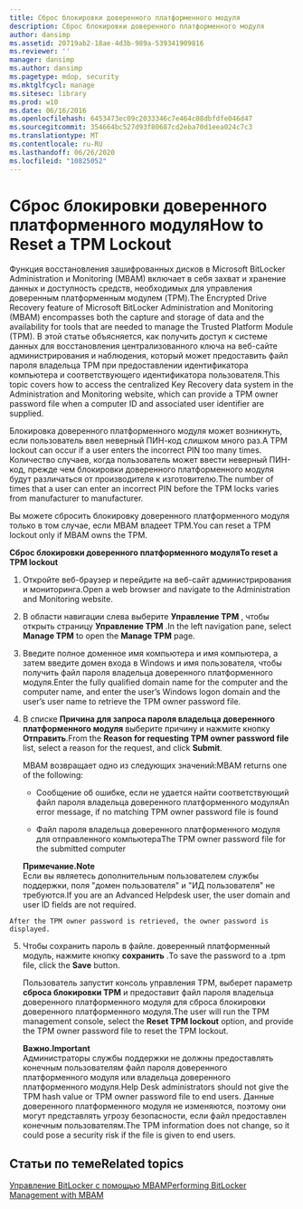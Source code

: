 ```yaml
---
title: Сброс блокировки доверенного платформенного модуля
description: Сброс блокировки доверенного платформенного модуля
author: dansimp
ms.assetid: 20719ab2-18ae-4d3b-989a-539341909816
ms.reviewer: ''
manager: dansimp
ms.author: dansimp
ms.pagetype: mdop, security
ms.mktglfcycl: manage
ms.sitesec: library
ms.prod: w10
ms.date: 06/16/2016
ms.openlocfilehash: 6453473ec09c2033346c7e464c08dbfdfe046d47
ms.sourcegitcommit: 354664bc527d93f80687cd2eba70d1eea024c7c3
ms.translationtype: MT
ms.contentlocale: ru-RU
ms.lasthandoff: 06/26/2020
ms.locfileid: "10825052"
---
```

# <span data-ttu-id="ed799-103">Сброс блокировки доверенного платформенного модуля</span><span class="sxs-lookup"><span data-stu-id="ed799-103">How to Reset a TPM Lockout</span></span>


<span data-ttu-id="ed799-104">Функция восстановления зашифрованных дисков в Microsoft BitLocker Administration и Monitoring (MBAM) включает в себя захват и хранение данных и доступность средств, необходимых для управления доверенным платформенным модулем (TPM).</span><span class="sxs-lookup"><span data-stu-id="ed799-104">The Encrypted Drive Recovery feature of Microsoft BitLocker Administration and Monitoring (MBAM) encompasses both the capture and storage of data and the availability for tools that are needed to manage the Trusted Platform Module (TPM).</span></span> <span data-ttu-id="ed799-105">В этой статье объясняется, как получить доступ к системе данных для восстановления централизованного ключа на веб-сайте администрирования и наблюдения, который может предоставить файл пароля владельца TPM при предоставлении идентификатора компьютера и соответствующего идентификатора пользователя.</span><span class="sxs-lookup"><span data-stu-id="ed799-105">This topic covers how to access the centralized Key Recovery data system in the Administration and Monitoring website, which can provide a TPM owner password file when a computer ID and associated user identifier are supplied.</span></span>

<span data-ttu-id="ed799-106">Блокировка доверенного платформенного модуля может возникнуть, если пользователь ввел неверный ПИН-код слишком много раз.</span><span class="sxs-lookup"><span data-stu-id="ed799-106">A TPM lockout can occur if a user enters the incorrect PIN too many times.</span></span> <span data-ttu-id="ed799-107">Количество случаев, когда пользователь может ввести неверный ПИН-код, прежде чем блокировки доверенного платформенного модуля будут различаться от производителя к изготовителю.</span><span class="sxs-lookup"><span data-stu-id="ed799-107">The number of times that a user can enter an incorrect PIN before the TPM locks varies from manufacturer to manufacturer.</span></span>

<span data-ttu-id="ed799-108">Вы можете сбросить блокировку доверенного платформенного модуля только в том случае, если MBAM владеет TPM.</span><span class="sxs-lookup"><span data-stu-id="ed799-108">You can reset a TPM lockout only if MBAM owns the TPM.</span></span>

**<span data-ttu-id="ed799-109">Сброс блокировки доверенного платформенного модуля</span><span class="sxs-lookup"><span data-stu-id="ed799-109">To reset a TPM lockout</span></span>**

1.  <span data-ttu-id="ed799-110">Откройте веб-браузер и перейдите на веб-сайт администрирования и мониторинга.</span><span class="sxs-lookup"><span data-stu-id="ed799-110">Open a web browser and navigate to the Administration and Monitoring website.</span></span>

2.  <span data-ttu-id="ed799-111">В области навигации слева выберите **Управление TPM** , чтобы открыть страницу **Управление TPM** .</span><span class="sxs-lookup"><span data-stu-id="ed799-111">In the left navigation pane, select **Manage TPM** to open the **Manage TPM** page.</span></span>

3.  <span data-ttu-id="ed799-112">Введите полное доменное имя компьютера и имя компьютера, а затем введите домен входа в Windows и имя пользователя, чтобы получить файл пароля владельца доверенного платформенного модуля.</span><span class="sxs-lookup"><span data-stu-id="ed799-112">Enter the fully qualified domain name for the computer and the computer name, and enter the user’s Windows logon domain and the user’s user name to retrieve the TPM owner password file.</span></span>

4.  <span data-ttu-id="ed799-113">В списке **Причина для запроса пароля владельца доверенного платформенного модуля** выберите причину и нажмите кнопку **Отправить**.</span><span class="sxs-lookup"><span data-stu-id="ed799-113">From the **Reason for requesting TPM owner password file** list, select a reason for the request, and click **Submit**.</span></span>

    <span data-ttu-id="ed799-114">MBAM возвращает одно из следующих значений:</span><span class="sxs-lookup"><span data-stu-id="ed799-114">MBAM returns one of the following:</span></span>

    -   <span data-ttu-id="ed799-115">Сообщение об ошибке, если не удается найти соответствующий файл пароля владельца доверенного платформенного модуля</span><span class="sxs-lookup"><span data-stu-id="ed799-115">An error message, if no matching TPM owner password file is found</span></span>

    -   <span data-ttu-id="ed799-116">Файл пароля владельца доверенного платформенного модуля для отправленного компьютера</span><span class="sxs-lookup"><span data-stu-id="ed799-116">The TPM owner password file for the submitted computer</span></span>

    **<span data-ttu-id="ed799-117">Примечание.</span><span class="sxs-lookup"><span data-stu-id="ed799-117">Note</span></span>**  
    <span data-ttu-id="ed799-118">Если вы являетесь дополнительным пользователем службы поддержки, поля "домен пользователя" и "ИД пользователя" не требуются.</span><span class="sxs-lookup"><span data-stu-id="ed799-118">If you are an Advanced Helpdesk user, the user domain and user ID fields are not required.</span></span>



~~~
After the TPM owner password is retrieved, the owner password is displayed.
~~~

5. <span data-ttu-id="ed799-119">Чтобы сохранить пароль в файле. доверенный платформенный модуль, нажмите кнопку **сохранить** .</span><span class="sxs-lookup"><span data-stu-id="ed799-119">To save the password to a .tpm file, click the **Save** button.</span></span>

   <span data-ttu-id="ed799-120">Пользователь запустит консоль управления TPM, выберет параметр **сброса блокировки TPM** и предоставит файл пароля владельца доверенного платформенного модуля для сброса блокировки доверенного платформенного модуля.</span><span class="sxs-lookup"><span data-stu-id="ed799-120">The user will run the TPM management console, select the **Reset TPM lockout** option, and provide the TPM owner password file to reset the TPM lockout.</span></span>

   **<span data-ttu-id="ed799-121">Важно.</span><span class="sxs-lookup"><span data-stu-id="ed799-121">Important</span></span>**  
   <span data-ttu-id="ed799-122">Администраторы службы поддержки не должны предоставлять конечным пользователям файл пароля доверенного платформенного модуля или владельца доверенного платформенного модуля.</span><span class="sxs-lookup"><span data-stu-id="ed799-122">Help Desk administrators should not give the TPM hash value or TPM owner password file to end users.</span></span> <span data-ttu-id="ed799-123">Данные доверенного платформенного модуля не изменяются, поэтому они могут представлять угрозу безопасности, если файл предоставлен конечным пользователям.</span><span class="sxs-lookup"><span data-stu-id="ed799-123">The TPM information does not change, so it could pose a security risk if the file is given to end users.</span></span>



## <span data-ttu-id="ed799-124">Статьи по теме</span><span class="sxs-lookup"><span data-stu-id="ed799-124">Related topics</span></span>


[<span data-ttu-id="ed799-125">Управление BitLocker с помощью MBAM</span><span class="sxs-lookup"><span data-stu-id="ed799-125">Performing BitLocker Management with MBAM</span></span>](performing-bitlocker-management-with-mbam-mbam-2.md)









